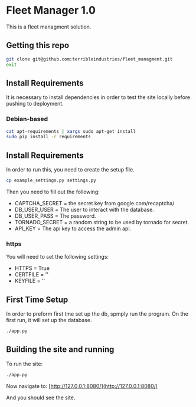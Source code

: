 # Fleet Manager 1.0


This is a fleet managment solution.

## Getting this repo ##
```bash
git clone git@github.com:terribleindustries/fleet_managment.git
exit
```

## Install Requirements ##
It is necessary to install dependencies in order to test the site locally before pushing to deployment.

### Debian-based ###
```bash
cat apt-requirements | xargs sudo apt-get install
sudo pip install -r requirements
```

## Install Requirements ##
In order to run this, you need to create the setup file.
``` bash
cp example_settings.py settings.py
```
Then you need to fill out the following:
* CAPTCHA_SECRET = the secret key from google.com/recaptcha/
* DB_USER_USER = The user to interact with the database.
* DB_USER_PASS = The password.
* TORNADO_SECRET = a random string to be used by tornado for secret.
* API_KEY = The api key to access the admin api.

### https ###
You will need to set the following settings:
* HTTPS = True
* CERTFILE = '<path to cert file>'
* KEYFILE = '<path to key file>'

## First Time Setup ##
In order to preform first tme set up the db, spmply run the program. On the first run, it will set up the database.
``` bash
./app.py
```

## Building the site and running ##
To run the site:
```bash
./app.py
```

Now navigate to: [http://127.0.0.1:8080/](http://127.0.0.1:8080/)

And you should see the site.
